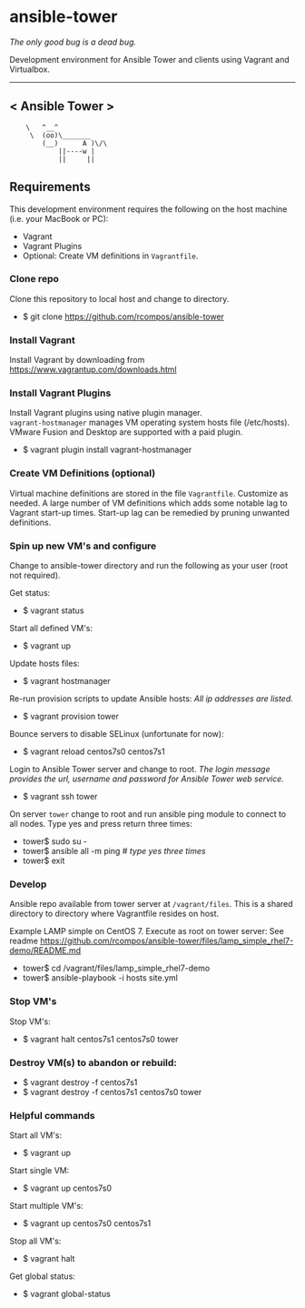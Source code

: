 # ansible-tower
_The only good bug is a dead bug._

Development environment for Ansible Tower and clients using Vagrant and Virtualbox.

 _______________
<  Ansible Tower  >
 ---------------
        \   ^__^
         \  (oo)\_______
            (__)      A )\/\
                ||----w |
                ||     ||

## Requirements

This development environment requires the following on the host machine (i.e. your MacBook or PC):

  - Vagrant
  - Vagrant Plugins
  - Optional:  Create VM definitions in `Vagrantfile`.

### Clone repo
Clone this repository to local host and change to directory.
  - $ git clone https://github.com/rcompos/ansible-tower

### Install Vagrant

Install Vagrant by downloading from https://www.vagrantup.com/downloads.html

### Install Vagrant Plugins

Install Vagrant plugins using native plugin manager.  
`vagrant-hostmanager` manages VM operating system hosts file (/etc/hosts).
VMware Fusion and Desktop are supported with a paid plugin.

  - $ vagrant plugin install vagrant-hostmanager

### Create VM Definitions (optional)

Virtual machine definitions are stored in the file `Vagrantfile`.  Customize as needed.
A large number of VM definitions which adds some notable lag to Vagrant start-up times.
Start-up lag can be remedied by pruning unwanted definitions.

### Spin up new VM's and configure

Change to ansible-tower directory and run the following as your user (root not required).

Get status:
  - $ vagrant status

Start all defined VM's:
  - $ vagrant up

Update hosts files:
  - $ vagrant hostmanager

Re-run provision scripts to update Ansible hosts:
*All ip addresses are listed.*
  - $ vagrant provision tower

Bounce servers to disable SELinux (unfortunate for now):
  - $ vagrant reload centos7s0 centos7s1

Login to Ansible Tower server and change to root. 
*The login message provides the url, username and password for Ansible Tower web service.*
  - $ vagrant ssh tower

On server `tower` change to root and run ansible ping module to connect to all nodes.
Type yes and press return three times:
  - tower$ sudo su -
  - tower$ ansible all -m ping   #  *type yes three times*
  - tower$ exit

### Develop

Ansible repo available from tower server at `/vagrant/files`.
This is a shared directory to directory where Vagrantfile resides on host.

Example LAMP simple on CentOS 7.  Execute as root on tower server:
See readme https://github.com/rcompos/ansible-tower/files/lamp_simple_rhel7-demo/README.md

  - tower$  cd /vagrant/files/lamp_simple_rhel7-demo
  - tower$  ansible-playbook -i hosts site.yml

### Stop VM's

Stop VM's:
  - $ vagrant halt centos7s1 centos7s0 tower

### Destroy VM(s) to abandon or rebuild:

  - $ vagrant destroy -f centos7s1
  - $ vagrant destroy -f centos7s1 centos7s0 tower

### Helpful commands

Start all VM's:
  - $ vagrant up

Start single VM:
  - $ vagrant up centos7s0

Start multiple VM's:
  - $ vagrant up centos7s0 centos7s1

Stop all VM's:
  - $ vagrant halt

Get global status:
  - $ vagrant global-status
